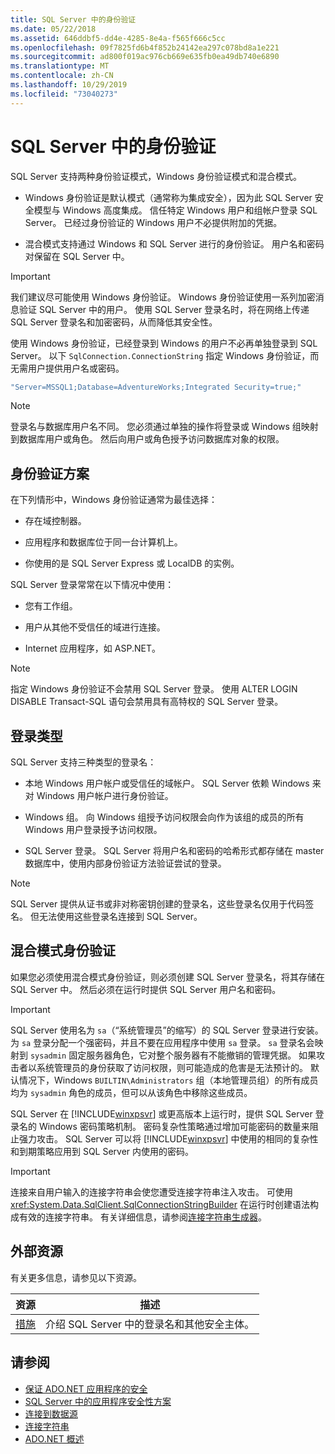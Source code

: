 ```yaml
---
title: SQL Server 中的身份验证
ms.date: 05/22/2018
ms.assetid: 646ddbf5-dd4e-4285-8e4a-f565f666c5cc
ms.openlocfilehash: 09f7825fd6b4f852b24142ea297c078bd8a1e221
ms.sourcegitcommit: ad800f019ac976cb669e635fb0ea49db740e6890
ms.translationtype: MT
ms.contentlocale: zh-CN
ms.lasthandoff: 10/29/2019
ms.locfileid: "73040273"
---
```

# <a name="authentication-in-sql-server"></a>SQL Server 中的身份验证
SQL Server 支持两种身份验证模式，Windows 身份验证模式和混合模式。  
  
- Windows 身份验证是默认模式（通常称为集成安全），因为此 SQL Server 安全模型与 Windows 高度集成。 信任特定 Windows 用户和组帐户登录 SQL Server。 已经过身份验证的 Windows 用户不必提供附加的凭据。  
  
- 混合模式支持通过 Windows 和 SQL Server 进行的身份验证。 用户名和密码对保留在 SQL Server 中。  
  
> [!IMPORTANT]
> 我们建议尽可能使用 Windows 身份验证。 Windows 身份验证使用一系列加密消息验证 SQL Server 中的用户。 使用 SQL Server 登录名时，将在网络上传递 SQL Server 登录名和加密密码，从而降低其安全性。  
  
 使用 Windows 身份验证，已经登录到 Windows 的用户不必再单独登录到 SQL Server。 以下 `SqlConnection.ConnectionString` 指定 Windows 身份验证，而无需用户提供用户名或密码。  
  
```csharp  
"Server=MSSQL1;Database=AdventureWorks;Integrated Security=true;"
```  
  
> [!NOTE]
> 登录名与数据库用户名不同。 您必须通过单独的操作将登录或 Windows 组映射到数据库用户或角色。 然后向用户或角色授予访问数据库对象的权限。  
  
## <a name="authentication-scenarios"></a>身份验证方案  
 在下列情形中，Windows 身份验证通常为最佳选择：  
  
- 存在域控制器。  
  
- 应用程序和数据库位于同一台计算机上。  
  
- 你使用的是 SQL Server Express 或 LocalDB 的实例。  
  
 SQL Server 登录常常在以下情况中使用：  
  
- 您有工作组。  
  
- 用户从其他不受信任的域进行连接。  
  
- Internet 应用程序，如 ASP.NET。  
  
> [!NOTE]
> 指定 Windows 身份验证不会禁用 SQL Server 登录。 使用 ALTER LOGIN DISABLE Transact-SQL 语句会禁用具有高特权的 SQL Server 登录。  
  
## <a name="login-types"></a>登录类型  
 SQL Server 支持三种类型的登录名：  
  
- 本地 Windows 用户帐户或受信任的域帐户。 SQL Server 依赖 Windows 来对 Windows 用户帐户进行身份验证。  
  
- Windows 组。 向 Windows 组授予访问权限会向作为该组的成员的所有 Windows 用户登录授予访问权限。  
  
- SQL Server 登录。 SQL Server 将用户名和密码的哈希形式都存储在 master 数据库中，使用内部身份验证方法验证尝试的登录。  
  
> [!NOTE]
> SQL Server 提供从证书或非对称密钥创建的登录名，这些登录名仅用于代码签名。 但无法使用这些登录名连接到 SQL Server。  
  
## <a name="mixed-mode-authentication"></a>混合模式身份验证  
 如果您必须使用混合模式身份验证，则必须创建 SQL Server 登录名，将其存储在 SQL Server 中。 然后必须在运行时提供 SQL Server 用户名和密码。  
  
> [!IMPORTANT]
> SQL Server 使用名为 `sa`（“系统管理员”的缩写）的 SQL Server 登录进行安装。 为 `sa` 登录分配一个强密码，并且不要在应用程序中使用 `sa` 登录。 `sa` 登录名会映射到 `sysadmin` 固定服务器角色，它对整个服务器有不能撤销的管理凭据。 如果攻击者以系统管理员的身份获取了访问权限，则可能造成的危害是无法预计的。 默认情况下，Windows `BUILTIN\Administrators` 组（本地管理员组）的所有成员均为 `sysadmin` 角色的成员，但可以从该角色中移除这些成员。  
  
 SQL Server 在 [!INCLUDE[winxpsvr](../../../../../includes/winxpsvr-md.md)] 或更高版本上运行时，提供 SQL Server 登录名的 Windows 密码策略机制。 密码复杂性策略通过增加可能密码的数量来阻止强力攻击。 SQL Server 可以将 [!INCLUDE[winxpsvr](../../../../../includes/winxpsvr-md.md)] 中使用的相同的复杂性和到期策略应用到 SQL Server 内使用的密码。  
  
> [!IMPORTANT]
> 连接来自用户输入的连接字符串会使您遭受连接字符串注入攻击。 可使用 <xref:System.Data.SqlClient.SqlConnectionStringBuilder> 在运行时创建语法构成有效的连接字符串。 有关详细信息，请参阅[连接字符串生成器](../connection-string-builders.md)。  
  
## <a name="external-resources"></a>外部资源  
 有关更多信息，请参见以下资源。  
  
|资源|描述|  
|--------------|-----------------|  
|[措施](/sql/relational-databases/security/authentication-access/principals-database-engine)|介绍 SQL Server 中的登录名和其他安全主体。|  
  
## <a name="see-also"></a>请参阅

- [保证 ADO.NET 应用程序的安全](../securing-ado-net-applications.md)
- [SQL Server 中的应用程序安全性方案](application-security-scenarios-in-sql-server.md)
- [连接到数据源](../connecting-to-a-data-source.md)
- [连接字符串](../connection-strings.md)
- [ADO.NET 概述](../ado-net-overview.md)
